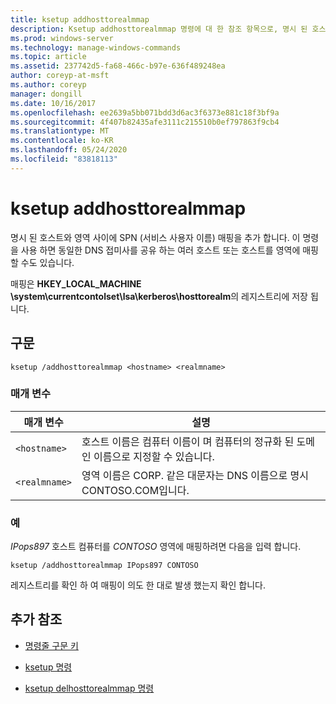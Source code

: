 ```yaml
---
title: ksetup addhosttorealmmap
description: Ksetup addhosttorealmmap 명령에 대 한 참조 항목으로, 명시 된 호스트와 영역 사이에 SPN (서비스 사용자 이름) 매핑을 추가 합니다.
ms.prod: windows-server
ms.technology: manage-windows-commands
ms.topic: article
ms.assetid: 237742d5-fa68-466c-b97e-636f489248ea
author: coreyp-at-msft
ms.author: coreyp
manager: dongill
ms.date: 10/16/2017
ms.openlocfilehash: ee2639a5bb071bdd3d6ac3f6373e881c18f3bf9a
ms.sourcegitcommit: 4f407b82435afe3111c215510b0ef797863f9cb4
ms.translationtype: MT
ms.contentlocale: ko-KR
ms.lasthandoff: 05/24/2020
ms.locfileid: "83818113"
---
```

# <a name="ksetup-addhosttorealmmap"></a>ksetup addhosttorealmmap

명시 된 호스트와 영역 사이에 SPN (서비스 사용자 이름) 매핑을 추가 합니다. 이 명령을 사용 하면 동일한 DNS 접미사를 공유 하는 여러 호스트 또는 호스트를 영역에 매핑할 수도 있습니다.

매핑은 **HKEY_LOCAL_MACHINE \system\currentcontolset\lsa\kerberos\hosttorealm**의 레지스트리에 저장 됩니다.

## <a name="syntax"></a>구문

```
ksetup /addhosttorealmmap <hostname> <realmname>
```

### <a name="parameters"></a>매개 변수

| 매개 변수 | 설명 |
| --------- |------------ |
| `<hostname>` | 호스트 이름은 컴퓨터 이름이 며 컴퓨터의 정규화 된 도메인 이름으로 지정할 수 있습니다. |
| `<realmname>` | 영역 이름은 CORP. 같은 대문자는 DNS 이름으로 명시 CONTOSO.COM입니다. |

### <a name="examples"></a>예

*IPops897* 호스트 컴퓨터를 *CONTOSO* 영역에 매핑하려면 다음을 입력 합니다.

```
ksetup /addhosttorealmmap IPops897 CONTOSO
```

레지스트리를 확인 하 여 매핑이 의도 한 대로 발생 했는지 확인 합니다.

## <a name="additional-references"></a>추가 참조

- [명령줄 구문 키](command-line-syntax-key.md)

- [ksetup 명령](ksetup.md)

- [ksetup delhosttorealmmap 명령](ksetup-delhosttorealmmap.md)
